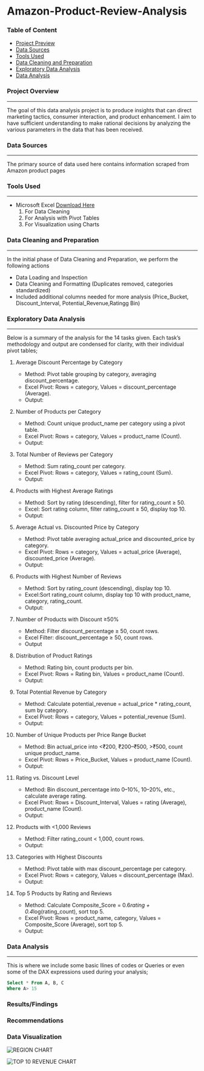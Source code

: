 # Amazon-Product-Review-Analysis

### Table of Content
-    [Project Preview](#Project-preview)
-    [Data Sources](#Data-sources)
-    [Tools Used](#Tools-Used)
-    [Data Cleaning and Preparation](#Data-Cleaning-and-Preparation)
-    [Exploratory Data Analysis](#Exploratory-data-analysis)
-    [Data Analysis](#Data-analysis)

### Project Overview
---
The goal of this data analysis project is to produce insights that can direct marketing tactics, consumer interaction, and product enhancement. I aim to have sufficient understanding to make rational decisions by analyzing the various parameters in the data that has been received.

### Data Sources
---
The primary source of data used here contains information scraped from Amazon product pages

### Tools Used
---
-  Microsoft Excel [Download Here](https://www.microsoft.com)
    1. For Data Cleaning
    2. For Analysis with Pivot Tables
    3. For Visualization using Charts
  
### Data Cleaning and Preparation
---
In the initial phase of Data Cleaning and Preparation, we perform the following actions
-    Data Loading and Inspection
-    Data Cleaning and Formatting (Duplicates removed, categories standardized)
-    Included additional columns needed for more analysis (Price_Bucket, Discount_Interval, Potential_Revenue,Ratingg Bin)

### Exploratory Data Analysis
---
Below is a summary of the analysis for the 14 tasks given. Each task’s methodology and output are condensed for clarity, with their individual pivot tables;
 
  1. Average Discount Percentage by Category
     - Method: Pivot table grouping by category, averaging discount_percentage.
     - Excel Pivot: Rows = category, Values = discount_percentage (Average).
     - Output:
  
  2. Number of Products per Category
     - Method: Count unique product_name per category using a pivot table.
     - Excel Pivot: Rows = category, Values = product_name (Count).
     - Output:

  3. Total Number of Reviews per Category
     - Method: Sum rating_count per category.
     - Excel Pivot: Rows = category, Values = rating_count (Sum).
     - Output:
    
  4. Products with Highest Average Ratings
     - Method: Sort by rating (descending), filter for rating_count ≥ 50.
     - Excel: Sort rating column, filter rating_count ≥ 50, display top 10.
     - Output:

  5. Average Actual vs. Discounted Price by Category
     - Method: Pivot table averaging actual_price and discounted_price by category.
     - Excel Pivot: Rows = category, Values = actual_price (Average), discounted_price (Average).
     - Output:

  6. Products with Highest Number of Reviews
     - Method: Sort by rating_count (descending), display top 10.
     - Excel:Sort rating_count column, display top 10 with product_name, category, rating_count.
     - Output:

  7. Number of Products with Discount ≥50%
     - Method: Filter discount_percentage ≥ 50, count rows.
     - Excel Filter: discount_percentage ≥ 50, count rows.
     - Output

  8. Distribution of Product Ratings
     - Method: Rating bin, count products per bin.
     - Excel Pivot: Rows = Rating bin, Values = product_name (Count).
     - Output:

  9. Total Potential Revenue by Category
     - Method: Calculate potential_revenue = actual_price * rating_count, sum by category.
     - Excel Pivot: Rows = category, Values = potential_revenue (Sum).
     - Output:

 10. Number of Unique Products per Price Range Bucket
     - Method: Bin actual_price into <₹200, ₹200–₹500, >₹500, count unique product_name.
     - Excel Pivot: Rows = Price_Bucket, Values = product_name (Count).
     - Output:

 11. Rating vs. Discount Level
     - Method: Bin discount_percentage into 0–10%, 10–20%, etc., calculate average rating.
     - Excel Pivot: Rows = Discount_Interval, Values = rating (Average), product_name (Count).
     - Output:

 12. Products with <1,000 Reviews
     - Method: Filter rating_count < 1,000, count rows.
     - Output:

 13. Categories with Highest Discounts
     - Method: Pivot table with max discount_percentage per category.
     - Excel Pivot: Rows = category, Values = discount_percentage (Max).
     - Output:

 14. Top 5 Products by Rating and Reviews
     - Method: Calculate Composite_Score = 0.6*rating + 0.4*log(rating_count), sort top 5.
     - Excel Pivot: Rows = product_name, category, Values = Composite_Score (Average), sort top 5.
     - Output:
    
### Data Analysis
---
This is where we include some basic llines of codes or Queries or even some of the DAX expressions used during your analysis;

```  SQL
Select * From A, B, C
Where A> 15
```
### Results/Findings


### Recommendations


### Data Visualization

![REGION CHART](https://github.com/user-attachments/assets/ae0c8ea2-61f3-4f4d-99c3-1bbf4c298454)


![TOP 10 REVENUE CHART](https://github.com/user-attachments/assets/3b7434a5-b9db-401d-bf3e-0f6e5b5ac9b6)

